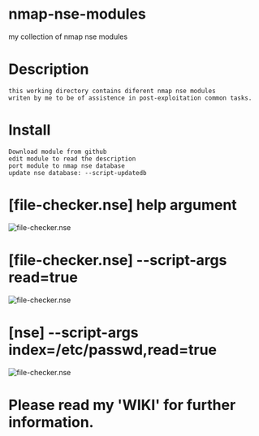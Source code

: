 # nmap-nse-modules
my collection of nmap nse modules

# Description
    this working directory contains diferent nmap nse modules
    writen by me to be of assistence in post-exploitation common tasks.

# Install
    Download module from github
    edit module to read the description
    port module to nmap nse database
    update nse database: --script-updatedb


# [file-checker.nse] help argument
![file-checker.nse](http://2.1m.yt/x55zw62.png)

# [file-checker.nse] --script-args read=true
![file-checker.nse](http://3.1m.yt/VripF6i.png)

# [nse] --script-args index=/etc/passwd,read=true
![file-checker.nse](http://3.1m.yt/7LjWoFj.png)


# Please read my 'WIKI' for further information.
